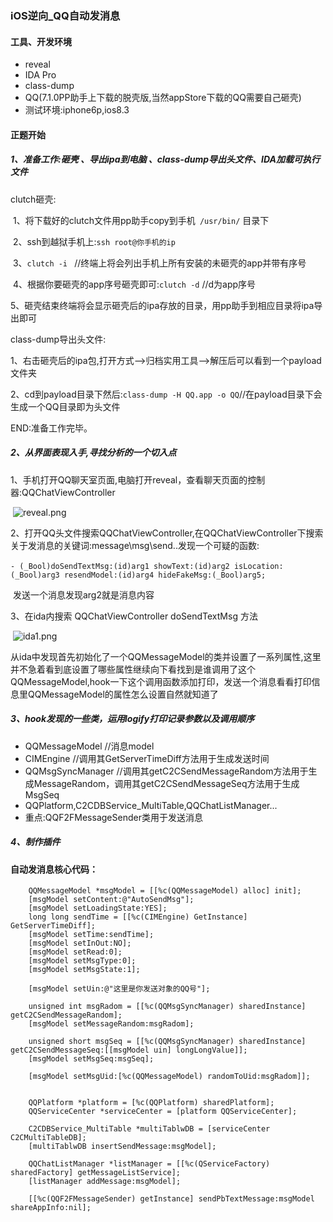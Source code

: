 ### iOS逆向_QQ自动发消息

#### 工具、开发环境

- reveal
- IDA Pro
- class-dump
- QQ(7.1.0PP助手上下载的脱壳版,当然appStore下载的QQ需要自己砸壳)
- 测试环境:iphone6p,ios8.3

#### 正题开始

##### 1、准备工作:砸壳 、导出ipa到电脑 、class-dump导出头文件、IDA加载可执行文件

 clutch砸壳:

​                   1、将下载好的clutch文件用pp助手copy到手机` /usr/bin/` 目录下   

​                   2、ssh到越狱手机上:`ssh root@你手机的ip`        

​                   3、`clutch -i `    //终端上将会列出手机上所有安装的未砸壳的app并带有序号

​                   4、根据你要砸壳的app序号砸壳即可:`clutch -d`    //d为app序号

​                   5、砸壳结束终端将会显示砸壳后的ipa存放的目录，用pp助手到相应目录将ipa导出即可

class-dump导出头文件:

​                    1、右击砸壳后的ipa包,打开方式-->归档实用工具-->解压后可以看到一个payload文件夹

​                    2、cd到payload目录下然后:`class-dump -H QQ.app -o QQ`//在payload目录下会生成一个QQ目录即为头文件

END:准备工作完毕。

##### 2、从界面表现入手,寻找分析的一个切入点

 1、手机打开QQ聊天室页面,电脑打开reveal，查看聊天页面的控制器:QQChatViewController

​        ![reveal.png](https://github.com/ShawnJiFreeMan/AutoSendQQMsg/tree/master/image/reveal.png)

2、打开QQ头文件搜索QQChatViewController,在QQChatViewController下搜索关于发消息的关键词:message\msg\send..
​       发现一个可疑的函数:

​       `- (_Bool)doSendTextMsg:(id)arg1 showText:(id)arg2 isLocation:(_Bool)arg3 resendModel:(id)arg4 hideFakeMsg:(_Bool)arg5;`

​      发送一个消息发现arg2就是消息内容

3、在ida内搜索 QQChatViewController doSendTextMsg 方法

​      ![ida1.png](https://github.com/ShawnJiFreeMan/AutoSendQQMsg/tree/master/image/ida1.png)

​     从ida中发现首先初始化了一个QQMessageModel的类并设置了一系列属性,这里并不急着看到底设置了哪些属性继续向下看
​      找到是谁调用了这个QQMessageModel,hook一下这个调用函数添加打印，发送一个消息看看打印信息里QQMessageModel
​      的属性怎么设置自然就知道了 

##### 3、hook发现的一些类，运用logify打印记录参数以及调用顺序

- QQMessageModel //消息model
- CIMEngine //调用其GetServerTimeDiff方法用于生成发送时间
- QQMsgSyncManager //调用其getC2CSendMessageRandom方法用于生成MessageRandom，调用其getC2CSendMessageSeq方法用于生成MsgSeq
- QQPlatform,C2CDBService_MultiTable,QQChatListManager...
- 重点:QQF2FMessageSender类用于发送消息

##### 4、制作插件

#### 自动发消息核心代码：
```
    QQMessageModel *msgModel = [[%c(QQMessageModel) alloc] init];
    [msgModel setContent:@"AutoSendMsg"];
    [msgModel setLoadingState:YES];
    long long sendTime = [[%c(CIMEngine) GetInstance] GetServerTimeDiff];
    [msgModel setTime:sendTime];
    [msgModel setInOut:NO];
    [msgModel setRead:0];
    [msgModel setMsgType:0];
    [msgModel setMsgState:1];

    [msgModel setUin:@"这里是你发送对象的QQ号"];

    unsigned int msgRadom = [[%c(QQMsgSyncManager) sharedInstance] getC2CSendMessageRandom];
    [msgModel setMessageRandom:msgRadom];

    unsigned short msgSeq = [[%c(QQMsgSyncManager) sharedInstance] getC2CSendMessageSeq:[[msgModel uin] longLongValue]];
    [msgModel setMsgSeq:msgSeq];

    [msgModel setMsgUid:[%c(QQMessageModel) randomToUid:msgRadom]];


    QQPlatform *platform = [%c(QQPlatform) sharedPlatform];
    QQServiceCenter *serviceCenter = [platform QQServiceCenter];

    C2CDBService_MultiTable *multiTablwDB = [serviceCenter C2CMultiTableDB];
    [multiTablwDB insertSendMessage:msgModel];

    QQChatListManager *listManager = [[%c(QServiceFactory) sharedFactory] getMessageListService];
    [listManager addMessage:msgModel];

    [[%c(QQF2FMessageSender) getInstance] sendPbTextMessage:msgModel shareAppInfo:nil];
```

